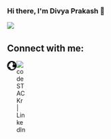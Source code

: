 ### Hi there, I'm Divya Prakash 👋

<!--
**divy25/divy25** is a ✨ _special_ ✨ repository because its `README.md` (this file) appears on your GitHub profile.

Here are some ideas to get you started:
## In short, Tech Enthusiast with passion for Web Development!

- 🔭 I’m currently working on MERN Stack.
- 👯 I’m looking to collaborate with other developers in community.
- 📫 How to reach me: divy_prakash@outlook.com.
-->

<img height="180em" src="https://github-readme-stats.vercel.app/api?username=divy25&show_icons=true&hide_border=true&&count_private=true&include_all_commits=true" />

## Connect with me:
[<img align="left" alt="codeSTACKr.com" width="22px" src="https://raw.githubusercontent.com/iconic/open-iconic/master/svg/globe.svg" />][website]
[<img align="left" alt="codeSTACKr | LinkedIn" width="22px" src="https://cdn.jsdelivr.net/npm/simple-icons@v3/icons/linkedin.svg" />][linkedin]
<br/>

[website]: https://divy25.github.io/myPortfolio/
[linkedin]: https://www.linkedin.com/in/divy25/
